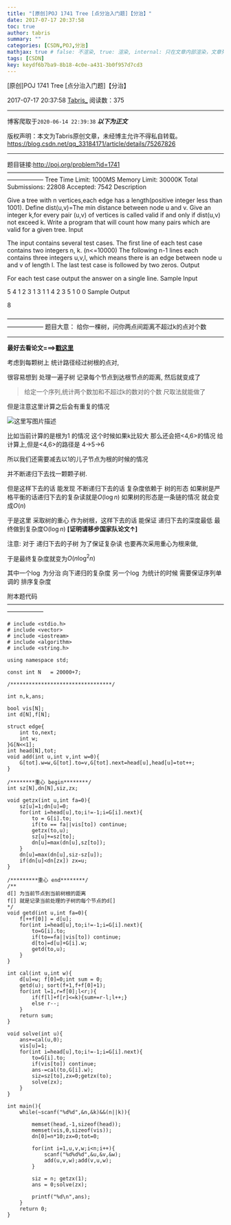 ```yaml
---
title: "[原创]POJ 1741 Tree [点分治入门题]【分治】"
date: 2017-07-17 20:37:58
toc: true
author: tabris
summary: ""
categories: [CSDN,POJ,分治]
mathjax: true # false: 不渲染, true: 渲染, internal: 只在文章内部渲染，文章列表中不渲染
tags: [CSDN]
key: keydf6b7ba9-8b18-4c0e-a431-3b0f957d7cd3
---
```


[原创]POJ 1741 Tree [点分治入门题]【分治】

2017-07-17 20:37:58  [Tabris_](https://me.csdn.net/qq_33184171) 阅读数：375

---

博客爬取于`2020-06-14 22:39:38`
***以下为正文***

版权声明：本文为Tabris原创文章，未经博主允许不得私自转载。
https://blog.csdn.net/qq_33184171/article/details/75267826

<!-- more -->

---

题目链接:http://poj.org/problem?id=1741
——————————————————————————————————————————
Tree
Time Limit: 1000MS		Memory Limit: 30000K
Total Submissions: 22808		Accepted: 7542
Description

Give a tree with n vertices,each edge has a length(positive integer less than 1001). 
Define dist(u,v)=The min distance between node u and v. 
Give an integer k,for every pair (u,v) of vertices is called valid if and only if dist(u,v) not exceed k. 
Write a program that will count how many pairs which are valid for a given tree. 
Input

The input contains several test cases. The first line of each test case contains two integers n, k. (n<=10000) The following n-1 lines each contains three integers u,v,l, which means there is an edge between node u and v of length l. 
The last test case is followed by two zeros. 
Output

For each test case output the answer on a single line.
Sample Input

5 4
1 2 3
1 3 1
1 4 2
3 5 1
0 0
Sample Output

8

——————————————————————————————————————————
题目大意：
给你一棵树，问你两点间距离不超过k的点对个数

----

**最好去看论文===>[戳这里](https://wenku.baidu.com/view/e932a21614791711cc791725.html)**

考虑到每颗树上 统计路径经过树根的点对,

很容易想到 处理一遍子树 记录每个节点到达根节点的距离,
然后就变成了
>给定一个序列,统计两个数加和不超过k的数对的个数
>尺取法就能做了

但是注意这里计算之后会有重复的情况

![这里写图片描述](http://img.blog.csdn.net/20170717203529651?watermark/2/text/aHR0cDovL2Jsb2cuY3Nkbi5uZXQvcXFfMzMxODQxNzE=/font/5a6L5L2T/fontsize/400/fill/I0JBQkFCMA==/dissolve/70/gravity/SouthEast)

比如当前计算的是根为1 的情况 这个时候如果k比较大 那么还会把<4,6>的情况 给计算上,但是<4,6>的路径是 4->5->6

所以我们还需要减去以1的儿子节点为根的时候的情况 

并不断递归下去找一颗颗子树.

但是这样下去的话 能发现 不断递归下去的话 
复杂度依赖于 树的形态
如果树是严格平衡的话递归下去的复杂读就是$O(\log n)$
如果树的形态是一条链的情况 就会变成$O(n)$

于是这里 采取树的重心 作为树根，这样下去的话 能保证 递归下去的深度最低 最终做到复杂度O$(\log n)$ **[证明请移步国家队论文↑]**

注意: 对于 递归下去的子树 为了保证复杂读 也要再次采用重心为根来做,


于是最终复杂度就变为$O(n\log^2n)$

其中一个$\log$ 为分治 向下递归的复杂度
另一个$\log$ 为统计的时候 需要保证序列单调的 排序复杂度

附本题代码
——————————————————————————————————————————
```
# include <stdio.h>
# include <vector>
# include <iostream>
# include <algorithm>
# include <string.h>

using namespace std;

const int N   = 20000+7;

/*********************************/

int n,k,ans;

bool vis[N];
int d[N],f[N];

struct edge{
    int to,next;
    int w;
}G[N<<1];
int head[N],tot;
void add(int u,int v,int w=0){
    G[tot].w=w,G[tot].to=v,G[tot].next=head[u],head[u]=tot++;
}

/********重心 begin********/
int sz[N],dn[N],siz,zx;

void getzx(int u,int fa=0){
    sz[u]=1;dn[u]=0;
    for(int i=head[u],to;i!=-1;i=G[i].next){
        to = G[i].to;
        if(to == fa||vis[to]) continue;
        getzx(to,u);
        sz[u]+=sz[to];
        dn[u]=max(dn[u],sz[to]);
    }
    dn[u]=max(dn[u],siz-sz[u]);
    if(dn[u]<dn[zx]) zx=u;
}

/*********重心 end********/
/**
d[] 为当前节点到当前树根的距离
f[] 就是记录当前处理的子树的每个节点的d[]
*/
void getd(int u,int fa=0){
    f[++f[0]] = d[u];
    for(int i=head[u],to;i!=-1;i=G[i].next){
        to=G[i].to;
        if(to==fa||vis[to]) continue;
        d[to]=d[u]+G[i].w;
        getd(to,u);
    }
}

int cal(int u,int w){
    d[u]=w; f[0]=0;int sum = 0;
    getd(u); sort(f+1,f+f[0]+1);
    for(int l=1,r=f[0];l<r;){
        if(f[l]+f[r]<=k){sum+=r-l;l++;}
        else r--;
    }
    return sum;
}

void solve(int u){
    ans+=cal(u,0);
    vis[u]=1;
    for(int i=head[u],to;i!=-1;i=G[i].next){
        to=G[i].to;
        if(vis[to]) continue;
        ans-=cal(to,G[i].w);
        siz=sz[to],zx=0;getzx(to);
        solve(zx);
    }
}

int main(){
    while(~scanf("%d%d",&n,&k)&&(n||k)){

        memset(head,-1,sizeof(head));
        memset(vis,0,sizeof(vis));
        dn[0]=n*10;zx=0;tot=0;

        for(int i=1,u,v,w;i<n;i++){
            scanf("%d%d%d",&u,&v,&w);
            add(u,v,w);add(v,u,w);
        }

        siz = n; getzx(1);
        ans = 0;solve(zx);

        printf("%d\n",ans);
    }
    return 0;
}
```

